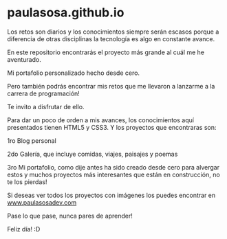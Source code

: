# paulasosa.github.io
Los retos son diarios y los conocimientos siempre serán escasos porque a diferencia de otras disciplinas la tecnología es algo en constante avance.

En este repositorio encontrarás el proyecto más grande al cuál me he aventurado.

Mi portafolio personalizado hecho desde cero.

Pero también podrás encontrar mis retos que me llevaron a lanzarme a la carrera de programación!

Te invito a disfrutar de ello.

Para dar un poco de orden a mis avances, los conocimientos aquí presentados tienen HTML5 y CSS3.
Y los proyectos que encontraras son:

1ro Blog personal

2do Galería, que incluye comidas, viajes, paisajes y poemas

3ro Mi portafolio, como dije antes ha sido creado desde cero para alvergar estos y muchos proyectos más interesantes que están en construcción, no te los pierdas!

Si deseas ver todos los proyectos con imágenes los puedes encontrar en www.paulasosadev.com

Pase lo que pase, nunca pares de aprender! 

Feliz día! :D 


